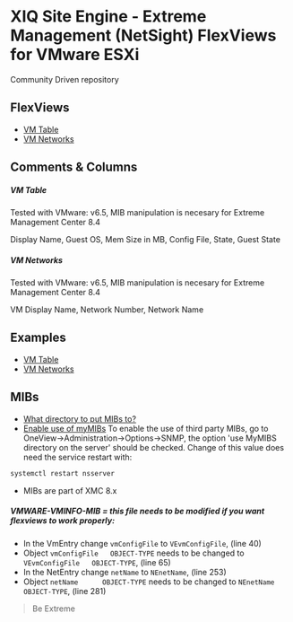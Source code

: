 # XIQ Site Engine - Extreme Management (NetSight) FlexViews for VMware ESXi

Community Driven repository


## FlexViews
* [VM Table](tpl/VMware_vmTable.tpl)
* [VM Networks](tpl/VMware_vmNet.tpl)

## Comments & Columns

##### VM Table
Tested with VMware: v6.5, MIB manipulation is necesary for Extreme Management Center 8.4

Display Name, Guest OS, Mem Size in MB, Config File, State, Guest State

##### VM Networks
Tested with VMware: v6.5, MIB manipulation is necesary for Extreme Management Center 8.4

VM Display Name, Network Number, Network Name


## Examples
* [VM Table](sample/VMware_vmTable.PNG)
* [VM Networks](sample/VMware_vmNet.PNG)


## MIBs
* [What directory to put MIBs to?](https://extremeportal.force.com/ExtrArticleDetail?an=000080448)
* [Enable use of myMIBs](https://emc.extremenetworks.com/content/oneview/docs/admin/options/docs/ov_admin_options_snmp.html)
To enable the use of third party MIBs, go to OneView->Administration->Options->SNMP, the option 'use MyMIBS directory on the server' should be checked. Change of this value does need the service restart with:
```bash
systemctl restart nsserver
```
* MIBs are part of XMC 8.x
##### VMWARE-VMINFO-MIB = this file needs to be modified if you want flexviews to work properly:
- In the VmEntry change `vmConfigFile` to `VEvmConfigFile`, (line 40)
- Object `vmConfigFile   OBJECT-TYPE` needs to be changed to `VEvmConfigFile   OBJECT-TYPE`, (line 65)
- In the NetEntry change `netName` to `NEnetName`, (line 253)
- Object `netName      OBJECT-TYPE` needs to be changed to `NEnetName      OBJECT-TYPE`, (line 281)


>Be Extreme
